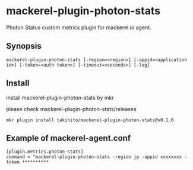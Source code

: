 mackerel-plugin-photon-stats
=====================

Photon Status custom metrics plugin for mackerel.io agent.

## Synopsis

```shell
mackerel-plugin-photon-stats [-region=<region>] [-appid=<application id>] [-token=<auth token>] [-timeout=<seconds>] [-log] 
```

## Install

install mackerel-plugin-photon-stats by mkr

please check mackerel-plugin-photon-stats/releases 

```
mkr plugin install takihito/mackerel-plugin-photon-stats@v0.1.0
```

## Example of mackerel-agent.conf

```
[plugin.metrics.photon-stats]
command = "mackerel-plugin-photon-stats -region jp -appid xxxxxxxx -token **********
```



